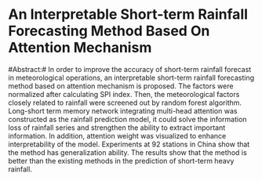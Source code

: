 # An Interpretable Short-term Rainfall Forecasting Method Based On Attention Mechanism
#Abstract:# In order to improve the accuracy of short-term rainfall forecast in meteorological operations, an interpretable short-term rainfall forecasting method based on attention mechanism is proposed. The factors were normalized after calculating SPI index. Then, the meteorological factors closely related to rainfall were screened out by random forest algorithm. Long-short term memory network integrating multi-head attention was constructed as the rainfall prediction model, it could solve the information loss of rainfall series and strengthen the ability to extract important information. In addition, attention weight was visualized to enhance interpretability of the model. Experiments at 92 stations in China show that the method has generalization ability. The results show that the method is better than the existing methods in the prediction of short-term heavy rainfall.
